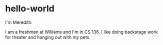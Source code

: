 # hello-world
I'm Meredith.

I am a freshman at Williams and I'm in CS 136.
I like doing backstage work for theater and hanging out with my pets.
